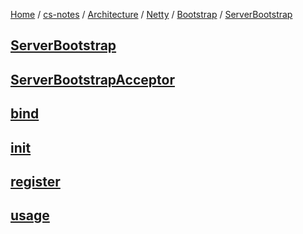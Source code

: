 [Home](https://mengxianbin.github.io) /
[cs-notes](https://mengxianbin.github.io/cs-notes/site) /
[Architecture](https://mengxianbin.github.io/cs-notes/site/Architecture) /
[Netty](https://mengxianbin.github.io/cs-notes/site/Architecture/Netty) /
[Bootstrap](https://mengxianbin.github.io/cs-notes/site/Architecture/Netty/Bootstrap) /
[ServerBootstrap](https://mengxianbin.github.io/cs-notes/site/Architecture/Netty/Bootstrap/ServerBootstrap)

## [ServerBootstrap](https://mengxianbin.github.io/cs-notes/site/Architecture/Netty/Bootstrap/ServerBootstrap/ServerBootstrap/)

## [ServerBootstrapAcceptor](https://mengxianbin.github.io/cs-notes/site/Architecture/Netty/Bootstrap/ServerBootstrap/ServerBootstrapAcceptor/)

## [bind](https://mengxianbin.github.io/cs-notes/site/Architecture/Netty/Bootstrap/ServerBootstrap/bind)

## [init](https://mengxianbin.github.io/cs-notes/site/Architecture/Netty/Bootstrap/ServerBootstrap/init)

## [register](https://mengxianbin.github.io/cs-notes/site/Architecture/Netty/Bootstrap/ServerBootstrap/register)

## [usage](https://mengxianbin.github.io/cs-notes/site/Architecture/Netty/Bootstrap/ServerBootstrap/usage)
